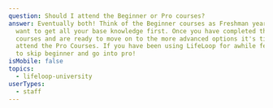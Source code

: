 ```yaml
---
question: Should I attend the Beginner or Pro courses?
answer: Eventually both! Think of the Beginner courses as Freshman year, you
  want to get all your base knowledge first. Once you have completed these
  courses and are ready to move on to the more advanced options it's time to
  attend the Pro Courses. If you have been using LifeLoop for awhile feel free
  to skip beginner and go into pro!
isMobile: false
topics:
  - lifeloop-university
userTypes:
  - staff
---
```


